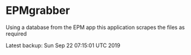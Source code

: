 # EPMgrabber
Using a database from the EPM app this application scrapes the files as required


Latest backup: Sun Sep 22 07:15:01 UTC 2019
